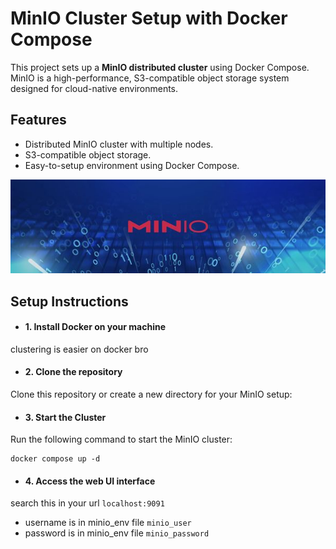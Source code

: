 # MinIO Cluster Setup with Docker Compose

This project sets up a **MinIO distributed cluster** using Docker Compose. MinIO is a high-performance, S3-compatible object storage system designed for cloud-native environments.

## Features
- Distributed MinIO cluster with multiple nodes.
- S3-compatible object storage.
- Easy-to-setup environment using Docker Compose.


![starrocks pic](../pics/minio-logo.jpg)

## Setup Instructions

- #### 1. Install Docker on your machine
clustering is easier on docker bro

- #### 2. Clone the repository
Clone this repository or create a new directory for your MinIO setup:

- #### 3. Start the Cluster
Run the following command to start the MinIO cluster:
```shell
docker compose up -d
```

- #### 4. Access the web UI interface
search this in your url `localhost:9091`
  - username is in minio_env file `minio_user`
  - password is in minio_env file `minio_password`

